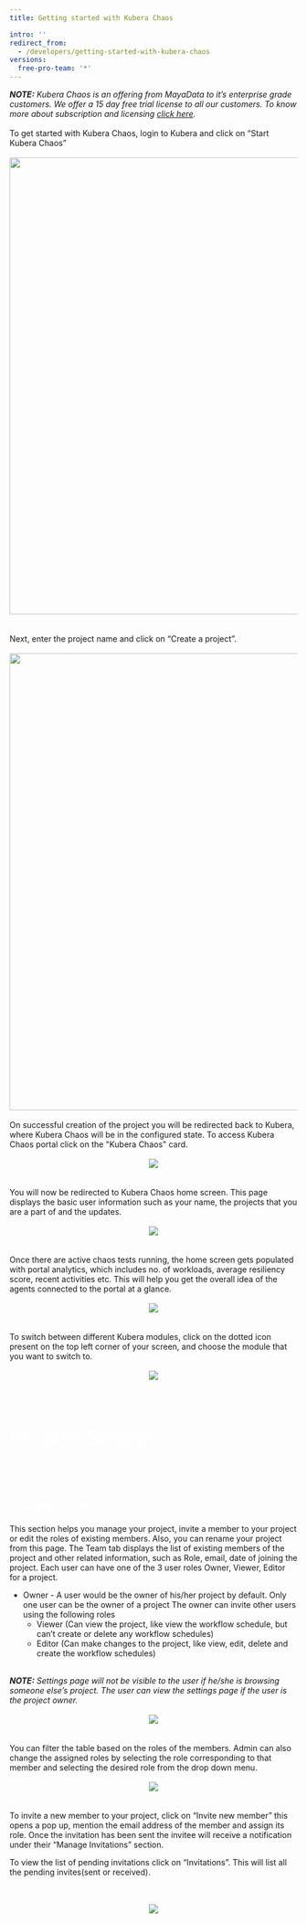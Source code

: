 ```yaml
---
title: Getting started with Kubera Chaos

intro: ''
redirect_from:
  - /developers/getting-started-with-kubera-chaos
versions:
  free-pro-team: '*'
---
```


<i>
<b>
NOTE:</b> Kubera Chaos is an offering from MayaData to it’s enterprise grade customers. We offer a 15 day free trial license to all our customers.  
To know more about subscription and licensing <a href="https://kubera-docs.mayadatastaging.io/en/free-pro-team@latest/desktop">click here</a>.
</i>	
<br><br>
To get started with Kubera Chaos, login to Kubera and click on “Start Kubera Chaos”
<br><br>
<center><img class="image-with-border" src="/assets/images/developer/Getting-started/Core_Landing_page.png" width="800"></center>
<br><br>
Next, enter the project name and click on “Create a project”. 
<br><br>
<img class="image-with-border" src="/assets/images/developer/Getting-started/KuberaAdminPopUp.png" width="800">
<br>
<br>
On successful creation of the project you will be redirected back to Kubera,  where Kubera Chaos will be in the configured state. To access Kubera Chaos portal click on  the "Kubera Chaos" card.
<br>
<br>
<center><img class="image-with-border" src="/assets/images/developer/Getting-started/LandingPageChaosEnabled.png"></center>
<br>
<br>
You will now be redirected to Kubera Chaos home screen. This page displays the basic user information such as your name, the projects that you are a part of and the updates.
<br>
<br><center><img class="image-with-border" src="/assets/images/developer/Getting-started/DashboragLogoutProfile.png"></center>
<br>
<br>
Once there are active chaos tests running, the home screen gets populated with portal analytics, which includes no. of workloads, average resiliency score, recent activities etc. This will help you get the overall idea of the  agents connected to the portal at a glance.
<br>
<br><center><img class="image-with-border" src="/assets/images/developer/Getting-started/ResilienceScoreDashboard.png"></center>
<br>
<br>
To switch between different Kubera modules, click on the dotted icon  present on the top left corner of your screen, and choose the module that you want to switch to.
<br>
<br><center><img class="image-with-border" src="/assets/images/developer/Getting-started/SwitchBetweenModules.png"></center>
<br>
<br>
<br>
<p style="color:white;font-size:32px;">Account Settings</p> 
<br>
<br>
<p style="color:white;font-size:20px;">Managing teams :</p>
This section helps you manage your project, invite a member to your project or edit the roles of existing members. Also, you can rename your project from this page. 
The Team tab displays the list of existing members of the project and other related information, such as Role, email, date of joining the project.
Each user can have one of the 3 user roles Owner, Viewer, Editor for a project.

- Owner - A user would be the owner of his/her project by default.
  Only one user can be the owner of a project
  The owner can invite other users using the following roles
   - Viewer (Can view the project, like view the workflow schedule, but can’t create or delete any workflow schedules)
  - Editor (Can make changes to the project, like view, edit, delete and create the workflow    schedules)
<br><br>

<i>
<b>NOTE:</b>
Settings page will not be visible to the user if he/she is browsing someone else’s project. The user can view the settings page if the user is the project owner.
</i>
<br>
<br><center><img class="image-with-border" src="/assets/images/developer/Getting-started/SettingTeamTab.png"></center>
<br>
<br>
You can filter the table based on the roles of the members. Admin can also change the assigned roles by selecting the role corresponding to that member and selecting the desired role from the drop down menu.
<br>
<br><center><img class="image-with-border" src="/assets/images/developer/Getting-started/Invites.png"></center>
<br>
<br>
To invite a new member to your project, click on “Invite new member” this opens a pop up, mention the email address of the member and assign its role. Once the invitation has been sent the invitee will receive a notification under their “Manage Invitations” section. 

To view the list of pending invitations click on “Invitations”.
This will list all the pending invites(sent or received).  
<br>
<br><center><img class="image-with-border" src="/assets/images/developer/Getting-started/ManageInvitations.png"></center>
<br>
<br>
